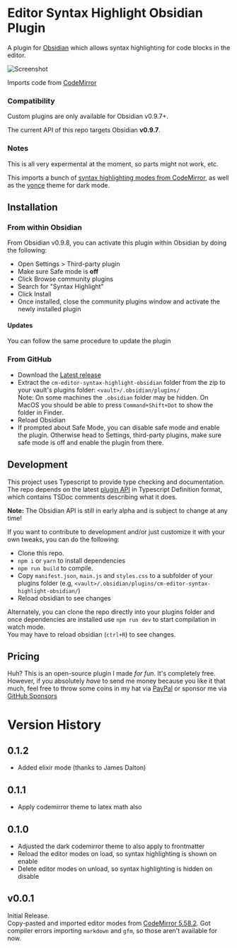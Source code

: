 # Editor Syntax Highlight Obsidian Plugin
A plugin for [Obsidian](https://obsidian.md) which allows syntax highlighting for code blocks in the editor.

![Screenshot](https://github.com/deathau/cm-editor-syntax-highlight-obsidian/raw/main/screenshot.png)

Imports code from [CodeMirror](https://github.com/codemirror/CodeMirror/)

### Compatibility

Custom plugins are only available for Obsidian v0.9.7+.

The current API of this repo targets Obsidian **v0.9.7**. 

### Notes
This is all very expermental at the moment, so parts might not work, etc.

This imports a bunch of [syntax highlighting modes from CodeMirror](https://github.com/codemirror/CodeMirror/tree/5.58.2/mode), as well as the [yonce](https://github.com/codemirror/CodeMirror/blob/5.58.2/theme/yonce.css) theme for dark mode.

## Installation

### From within Obsidian
From Obsidian v0.9.8, you can activate this plugin within Obsidian by doing the following:
- Open Settings > Third-party plugin
- Make sure Safe mode is **off**
- Click Browse community plugins
- Search for "Syntax Highlight"
- Click Install
- Once installed, close the community plugins window and activate the newly installed plugin
#### Updates
You can follow the same procedure to update the plugin

### From GitHub
- Download the [Latest release](https://github.com/deathau/cm-editor-syntax-highlight-obsidian/releases/latest)
- Extract the `cm-editor-syntax-highlight-obsidian` folder from the zip to your vault's plugins folder: `<vault>/.obsidian/plugins/`  
Note: On some machines the `.obsidian` folder may be hidden. On MacOS you should be able to press `Command+Shift+Dot` to show the folder in Finder.
- Reload Obsidian
- If prompted about Safe Mode, you can disable safe mode and enable the plugin.
Otherwise head to Settings, third-party plugins, make sure safe mode is off and
enable the plugin from there.

## Development

This project uses Typescript to provide type checking and documentation.  
The repo depends on the latest [plugin API](https://github.com/obsidianmd/obsidian-api) in Typescript Definition format, which contains TSDoc comments describing what it does.

**Note:** The Obsidian API is still in early alpha and is subject to change at any time!

If you want to contribute to development and/or just customize it with your own
tweaks, you can do the following:
- Clone this repo.
- `npm i` or `yarn` to install dependencies
- `npm run build` to compile.
- Copy `manifest.json`, `main.js` and `styles.css` to a subfolder of your plugins
folder (e.g, `<vault>/.obsidian/plugins/cm-editor-syntax-highlight-obsidian/`)
- Reload obsidian to see changes

Alternately, you can clone the repo directly into your plugins folder and once
dependencies are installed use `npm run dev` to start compilation in watch mode.  
You may have to reload obsidian (`ctrl+R`) to see changes.

## Pricing
Huh? This is an open-source plugin I made *for fun*. It's completely free.
However, if you absolutely *have* to send me money because you like it that
much, feel free to throw some coins in my hat via
[PayPal](https://paypal.me/deathau) or sponsor me via
[GitHub Sponsors](https://github.com/sponsors/deathau)

# Version History
## 0.1.2
- Added elixir mode (thanks to James Dalton)

## 0.1.1
- Apply codemirror theme to latex math also

## 0.1.0
- Adjusted the dark codemirror theme to also apply to frontmatter
- Reload the editor modes on load, so syntax highlighting is shown on enable
- Delete editor modes on unload, so syntax highlighting is hidden on disable

## v0.0.1
Initial Release.  
Copy-pasted and imported editor modes from [CodeMirror 5.58.2](https://github.com/codemirror/CodeMirror/tree/5.58.2/mode). Got compiler errors importing `markdown` and `gfm`, so those aren't available for now.

